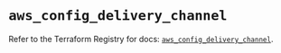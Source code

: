# `aws_config_delivery_channel`

Refer to the Terraform Registry for docs: [`aws_config_delivery_channel`](https://registry.terraform.io/providers/hashicorp/aws/5.53.0/docs/resources/config_delivery_channel).
